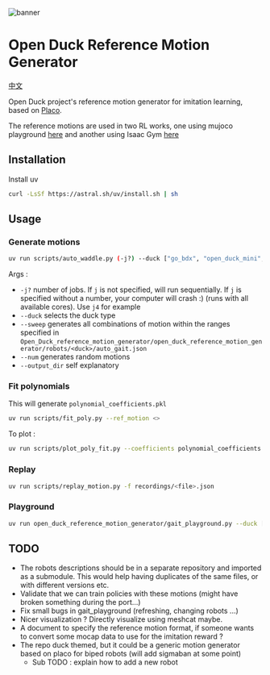 ![banner](https://github.com/user-attachments/assets/f445e373-74fc-413b-aa73-0f17c76b1171)


# Open Duck Reference Motion Generator

[中文](./README_zh.md)

Open Duck project's reference motion generator for imitation learning, based on [Placo](https://github.com/Rhoban/placo).

The reference motions are used in two RL works, one using mujoco playground [here](https://github.com/SteveNguyen/openduckminiv2_playground) and another using Isaac Gym [here](https://github.com/rimim/AWD)

## Installation 

Install uv

```bash
curl -LsSf https://astral.sh/uv/install.sh | sh
```

## Usage

### Generate motions

```bash
uv run scripts/auto_waddle.py (-j?) --duck ["go_bdx", "open_duck_mini", "open_duck_mini_v2"] (--num <> / --sweep) --output_dir <>
```

Args : 
- `-j?` number of jobs. If `j` is not specified, will run sequentially. If `j` is specified without a number, your computer will crash :) (runs with all available cores). Use `j4` for example
- `--duck` selects the duck type
- `--sweep` generates all combinations of motion within the ranges specified in `Open_Duck_reference_motion_generator/open_duck_reference_motion_generator/robots/<duck>/auto_gait.json`
- `--num` generates <num> random motions
- `--output_dir` self explanatory

### Fit polynomials

This will generate `polynomial_coefficients.pkl`
```bash
uv run scripts/fit_poly.py --ref_motion <>
```

To plot : 

```bash
uv run scripts/plot_poly_fit.py --coefficients polynomial_coefficients.pkl
```

### Replay

```bash
uv run scripts/replay_motion.py -f recordings/<file>.json
```

### Playground 

```bash
uv run open_duck_reference_motion_generator/gait_playground.py --duck ["go_bdx", "open_duck_mini", "open_duck_mini_v2"]
```

## TODO

- The robots descriptions should be in a separate repository and imported as a submodule. This would help having duplicates of the same files, or with different versions etc.
- Validate that we can train policies with these motions (might have broken something during the port...)
- Fix small bugs in gait_playground (refreshing, changing robots ...)
- Nicer visualization ? Directly visualize using meshcat maybe. 
- A document to specify the reference motion format, if someone wants to convert some mocap data to use for the imitation reward ?
- The repo duck themed, but it could be a generic motion generator based on placo for biped robots (will add sigmaban at some point)
  - Sub TODO : explain how to add a new robot
